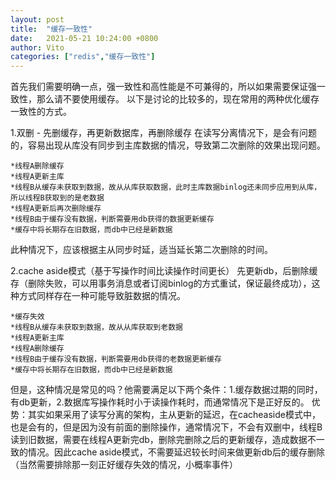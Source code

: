 ```yaml
---
layout: post
title:  "缓存一致性"
date:   2021-05-21 10:24:00 +0800
author: Vito
categories: ["redis","缓存一致性"]
---
```

首先我们需要明确一点，强一致性和高性能是不可兼得的，所以如果需要保证强一致性，那么请不要使用缓存。
以下是讨论的比较多的，现在常用的两种优化缓存一致性的方式。

1.双删 - 先删缓存，再更新数据库，再删除缓存
在读写分离情况下，是会有问题的，容易出现从库没有同步到主库数据的情况，导致第二次删除的效果出现问题。
```
*线程A删除缓存
*线程A更新主库
*线程B从缓存未获取到数据，故从从库获取数据，此时主库数据binlog还未同步应用到从库，所以线程B获取到的是老数据
*线程A更新后再次删除缓存
*线程B由于缓存没有数据，判断需要用db获得的数据更新缓存
*缓存中将长期存在旧数据，而db中已经是新数据
```
此种情况下，应该根据主从同步时延，适当延长第二次删除的时间。

2.cache aside模式（基于写操作时间比读操作时间更长）
先更新db，后删除缓存（删除失败，可以用事务消息或者订阅binlog的方式重试，保证最终成功），这种方式同样存在一种可能导致脏数据的情况。
```
*缓存失效
*线程B从缓存未获取到数据，故从从库获取到老数据
*线程A更新主库
*线程A删除缓存
*线程B由于缓存没有数据，判断需要用db获得的老数据更新缓存
*缓存中将长期存在旧数据，而db中已经是新数据
```
但是，这种情况是常见的吗？他需要满足以下两个条件：1.缓存数据过期的同时，有db更新，2.数据库写操作耗时小于读操作耗时，而通常情况下是正好反的。
优势：其实如果采用了读写分离的架构，主从更新的延迟，在cacheaside模式中，也是会有的，但是因为没有前面的删除操作，通常情况下，不会有双删中，线程B读到旧数据，需要在线程A更新完db，删除完删除之后的更新缓存，造成数据不一致的情况。因此cache aside模式，不需要延迟较长时间来做更新db后的缓存删除（当然需要排除那一刻正好缓存失效的情况，小概率事件）
